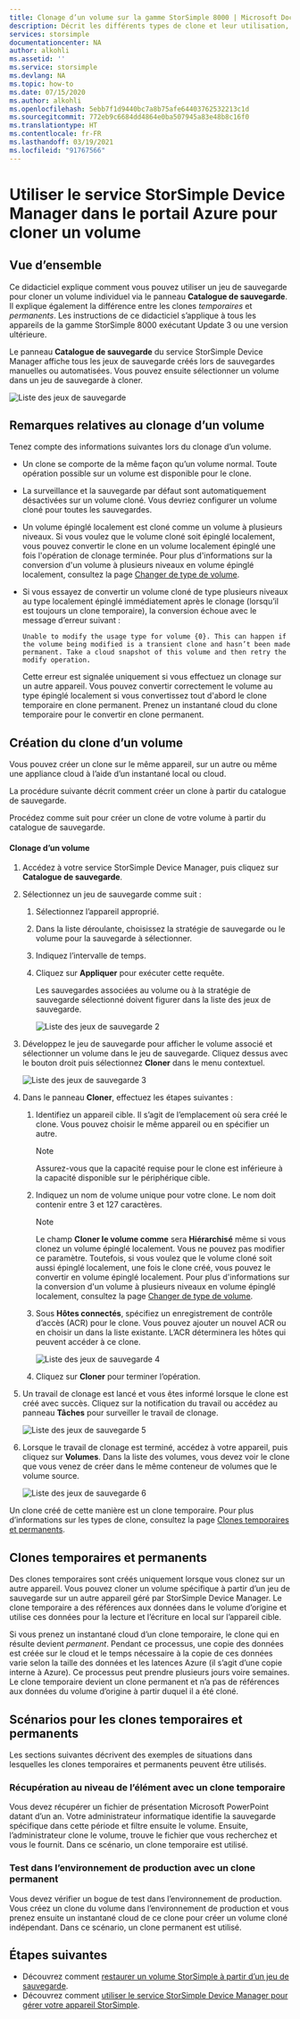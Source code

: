 ```yaml
---
title: Clonage d’un volume sur la gamme StorSimple 8000 | Microsoft Docs
description: Décrit les différents types de clone et leur utilisation, et explique comment vous pouvez utiliser un jeu de sauvegarde pour cloner un volume individuel sur un appareil de la gamme StorSimple 8000.
services: storsimple
documentationcenter: NA
author: alkohli
ms.assetid: ''
ms.service: storsimple
ms.devlang: NA
ms.topic: how-to
ms.date: 07/15/2020
ms.author: alkohli
ms.openlocfilehash: 5ebb7f1d9440bc7a8b75afe64403762532213c1d
ms.sourcegitcommit: 772eb9c6684dd4864e0ba507945a83e48b8c16f0
ms.translationtype: HT
ms.contentlocale: fr-FR
ms.lasthandoff: 03/19/2021
ms.locfileid: "91767566"
---
```

# <a name="use-the-storsimple-device-manager-service-in-azure-portal-to-clone-a-volume"></a>Utiliser le service StorSimple Device Manager dans le portail Azure pour cloner un volume

## <a name="overview"></a>Vue d’ensemble

Ce didacticiel explique comment vous pouvez utiliser un jeu de sauvegarde pour cloner un volume individuel via le panneau **Catalogue de sauvegarde**. Il explique également la différence entre les clones *temporaires* et *permanents*. Les instructions de ce didacticiel s’applique à tous les appareils de la gamme StorSimple 8000 exécutant Update 3 ou une version ultérieure.

Le panneau **Catalogue de sauvegarde** du service StorSimple Device Manager affiche tous les jeux de sauvegarde créés lors de sauvegardes manuelles ou automatisées. Vous pouvez ensuite sélectionner un volume dans un jeu de sauvegarde à cloner.

 ![Liste des jeux de sauvegarde](./media/storsimple-8000-clone-volume-u2/bucatalog.png)

## <a name="considerations-for-cloning-a-volume"></a>Remarques relatives au clonage d’un volume

Tenez compte des informations suivantes lors du clonage d’un volume.

- Un clone se comporte de la même façon qu’un volume normal. Toute opération possible sur un volume est disponible pour le clone.

- La surveillance et la sauvegarde par défaut sont automatiquement désactivées sur un volume cloné. Vous devriez configurer un volume cloné pour toutes les sauvegardes.

- Un volume épinglé localement est cloné comme un volume à plusieurs niveaux. Si vous voulez que le volume cloné soit épinglé localement, vous pouvez convertir le clone en un volume localement épinglé une fois l'opération de clonage terminée. Pour plus d'informations sur la conversion d'un volume à plusieurs niveaux en volume épinglé localement, consultez la page [Changer de type de volume](storsimple-8000-manage-volumes-u2.md#change-the-volume-type).

- Si vous essayez de convertir un volume cloné de type plusieurs niveaux au type localement épinglé immédiatement après le clonage (lorsqu’il est toujours un clone temporaire), la conversion échoue avec le message d’erreur suivant :

    `Unable to modify the usage type for volume {0}. This can happen if the volume being modified is a transient clone and hasn’t been made permanent. Take a cloud snapshot of this volume and then retry the modify operation.`

    Cette erreur est signalée uniquement si vous effectuez un clonage sur un autre appareil. Vous pouvez convertir correctement le volume au type épinglé localement si vous convertissez tout d'abord le clone temporaire en clone permanent. Prenez un instantané cloud du clone temporaire pour le convertir en clone permanent.

## <a name="create-a-clone-of-a-volume"></a>Création du clone d’un volume

Vous pouvez créer un clone sur le même appareil, sur un autre ou même une appliance cloud à l’aide d’un instantané local ou cloud.

La procédure suivante décrit comment créer un clone à partir du catalogue de sauvegarde.  

Procédez comme suit pour créer un clone de votre volume à partir du catalogue de sauvegarde.

#### <a name="to-clone-a-volume"></a>Clonage d’un volume

1. Accédez à votre service StorSimple Device Manager, puis cliquez sur **Catalogue de sauvegarde**.

2. Sélectionnez un jeu de sauvegarde comme suit :
   
   1. Sélectionnez l’appareil approprié.
   2. Dans la liste déroulante, choisissez la stratégie de sauvegarde ou le volume pour la sauvegarde à sélectionner.
   3. Indiquez l’intervalle de temps.
   4. Cliquez sur **Appliquer** pour exécuter cette requête.

      Les sauvegardes associées au volume ou à la stratégie de sauvegarde sélectionné doivent figurer dans la liste des jeux de sauvegarde.
   
      ![Liste des jeux de sauvegarde 2](./media/storsimple-8000-clone-volume-u2/bucatalog.png)
     
3. Développez le jeu de sauvegarde pour afficher le volume associé et sélectionner un volume dans le jeu de sauvegarde. Cliquez dessus avec le bouton droit puis sélectionnez **Cloner** dans le menu contextuel.

   ![Liste des jeux de sauvegarde 3](./media/storsimple-8000-clone-volume-u2/clonevol3b.png) 

3. Dans le panneau **Cloner**, effectuez les étapes suivantes :
   
   1. Identifiez un appareil cible. Il s’agit de l’emplacement où sera créé le clone. Vous pouvez choisir le même appareil ou en spécifier un autre.

      > [!NOTE]
      > Assurez-vous que la capacité requise pour le clone est inférieure à la capacité disponible sur le périphérique cible.
       
   2. Indiquez un nom de volume unique pour votre clone. Le nom doit contenir entre 3 et 127 caractères.
      
       > [!NOTE]
       > Le champ **Cloner le volume comme** sera **Hiérarchisé** même si vous clonez un volume épinglé localement. Vous ne pouvez pas modifier ce paramètre. Toutefois, si vous voulez que le volume cloné soit aussi épinglé localement, une fois le clone créé, vous pouvez le convertir en volume épinglé localement. Pour plus d'informations sur la conversion d'un volume à plusieurs niveaux en volume épinglé localement, consultez la page [Changer de type de volume](storsimple-8000-manage-volumes-u2.md#change-the-volume-type).
          
   3. Sous **Hôtes connectés**, spécifiez un enregistrement de contrôle d’accès (ACR) pour le clone. Vous pouvez ajouter un nouvel ACR ou en choisir un dans la liste existante. L’ACR déterminera les hôtes qui peuvent accéder à ce clone.
      
       ![Liste des jeux de sauvegarde 4](./media/storsimple-8000-clone-volume-u2/clonevol3a.png) 

   4. Cliquez sur **Cloner** pour terminer l’opération.

4. Un travail de clonage est lancé et vous êtes informé lorsque le clone est créé avec succès. Cliquez sur la notification du travail ou accédez au panneau **Tâches** pour surveiller le travail de clonage.

    ![Liste des jeux de sauvegarde 5](./media/storsimple-8000-clone-volume-u2/clonevol5.png)

7. Lorsque le travail de clonage est terminé, accédez à votre appareil, puis cliquez sur **Volumes**. Dans la liste des volumes, vous devez voir le clone que vous venez de créer dans le même conteneur de volumes que le volume source.

    ![Liste des jeux de sauvegarde 6](./media/storsimple-8000-clone-volume-u2/clonevol6.png)

Un clone créé de cette manière est un clone temporaire. Pour plus d’informations sur les types de clone, consultez la page [Clones temporaires et permanents](#transient-vs-permanent-clones).


## <a name="transient-vs-permanent-clones"></a>Clones temporaires et permanents
Des clones temporaires sont créés uniquement lorsque vous clonez sur un autre appareil. Vous pouvez cloner un volume spécifique à partir d’un jeu de sauvegarde sur un autre appareil géré par StorSimple Device Manager. Le clone temporaire a des références aux données dans le volume d’origine et utilise ces données pour la lecture et l’écriture en local sur l’appareil cible.

Si vous prenez un instantané cloud d’un clone temporaire, le clone qui en résulte devient *permanent*. Pendant ce processus, une copie des données est créée sur le cloud et le temps nécessaire à la copie de ces données varie selon la taille des données et les latences Azure (il s’agit d’une copie interne à Azure). Ce processus peut prendre plusieurs jours voire semaines. Le clone temporaire devient un clone permanent et n’a pas de références aux données du volume d’origine à partir duquel il a été cloné.

## <a name="scenarios-for-transient-and-permanent-clones"></a>Scénarios pour les clones temporaires et permanents
Les sections suivantes décrivent des exemples de situations dans lesquelles les clones temporaires et permanents peuvent être utilisés.

### <a name="item-level-recovery-with-a-transient-clone"></a>Récupération au niveau de l’élément avec un clone temporaire
Vous devez récupérer un fichier de présentation Microsoft PowerPoint datant d’un an. Votre administrateur informatique identifie la sauvegarde spécifique dans cette période et filtre ensuite le volume. Ensuite, l’administrateur clone le volume, trouve le fichier que vous recherchez et vous le fournit. Dans ce scénario, un clone temporaire est utilisé.

### <a name="testing-in-the-production-environment-with-a-permanent-clone"></a>Test dans l’environnement de production avec un clone permanent
Vous devez vérifier un bogue de test dans l’environnement de production. Vous créez un clone du volume dans l’environnement de production et vous prenez ensuite un instantané cloud de ce clone pour créer un volume cloné indépendant. Dans ce scénario, un clone permanent est utilisé.

## <a name="next-steps"></a>Étapes suivantes
* Découvrez comment [restaurer un volume StorSimple à partir d’un jeu de sauvegarde](storsimple-8000-restore-from-backup-set-u2.md).
* Découvrez comment [utiliser le service StorSimple Device Manager pour gérer votre appareil StorSimple](storsimple-8000-manager-service-administration.md).

